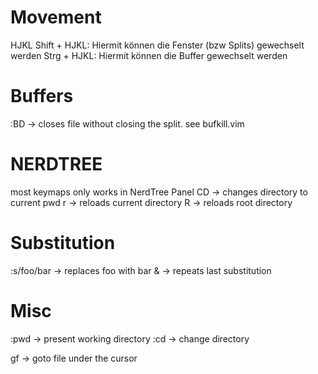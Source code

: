 # Movement
HJKL
Shift + HJKL: Hiermit können  die Fenster (bzw Splits) gewechselt werden
Strg  + HJKL: Hiermit können die Buffer gewechselt werden

# Buffers
:BD -> closes file without closing the split. see bufkill.vim

# NERDTREE
most keymaps only works in NerdTree Panel
CD -> changes directory to current pwd
r -> reloads current directory
R -> reloads root directory

# Substitution
:s/foo/bar -> replaces foo with bar
& -> repeats last substitution

# Misc
:pwd -> present working directory
:cd -> change directory

gf -> goto file under the cursor
